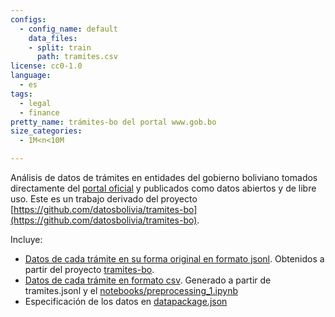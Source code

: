 ```yaml
---
configs:
  - config_name: default
    data_files:
    - split: train
      path: tramites.csv
license: cc0-1.0
language:
  - es
tags:
  - legal
  - finance
pretty_name: trámites-bo del portal www.gob.bo
size_categories:
  - 1M<n<10M

---
```


Análisis de datos de trámites en entidades del gobierno boliviano tomados directamente del [portal oficial](https://gob.bo) y publicados como datos abiertos y de libre uso. Este es un trabajo derivado del proyecto [https://github.com/datosbolivia/tramites-bo](https://github.com/datosbolivia/tramites-bo).

Incluye:

- [Datos de cada trámite en su forma original en formato jsonl](tramites.jsonl). Obtenidos a partir del proyecto [tramites-bo](https://github.com/datosbolivia/tramites-bo).
- [Datos de cada trámite en formato csv](tramites.csv). Generado a partir de tramites.jsonl y el [notebooks/preprocessing_1.ipynb](notebooks/preprocessing_1.ipynb)
- Especificación de los datos en [datapackage.json](datapackage.json)

